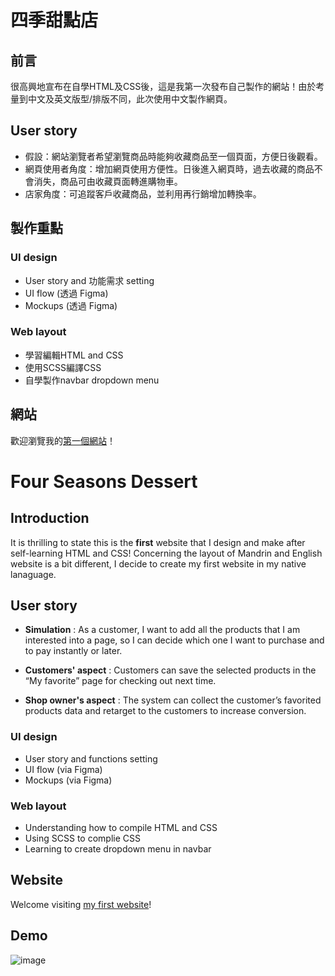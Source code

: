 # 四季甜點店


## 前言
很高興地宣布在自學HTML及CSS後，這是我第一次發布自己製作的網站！由於考量到中文及英文版型/排版不同，此次使用中文製作網頁。

## User story

* 假設：網站瀏覽者希望瀏覽商品時能夠收藏商品至一個頁面，方便日後觀看。
* 網頁使用者角度：增加網頁使用方便性。日後進入網頁時，過去收藏的商品不會消失，商品可由收藏頁面轉進購物車。
* 店家角度：可追蹤客戶收藏商品，並利用再行銷增加轉換率。

## 製作重點

### UI design

* User story and 功能需求 setting
* UI flow (透過 Figma)
* Mockups (透過 Figma)

### Web layout
* 學習編輯HTML and CSS 
* 使用SCSS編譯CSS
* 自學製作navbar dropdown menu

## 網站
歡迎瀏覽我的[第一個網站](https://lisa0321.github.io/four-seasons-dessert/)！





# Four Seasons Dessert

## Introduction

It is thrilling to state this is the **first** website that I design and make after self-learning HTML and CSS! Concerning the layout of Mandrin and English website is a bit different, I decide to create my first website in my native lanaguage.

## User story
* **Simulation** : As a customer, I want to add all the products that I am interested into a page, so I can decide which one I want to purchase and to pay instantly or later.

* **Customers' aspect** : Customers can save the selected products in the “My favorite” page for checking out next time.

* **Shop owner's aspect** : The system can collect the customer’s favorited products data and retarget to the customers to increase conversion.

### UI design
* User story and functions setting
* UI flow (via Figma)
* Mockups (via Figma)

### Web layout
* Understanding how to compile HTML and CSS 
* Using SCSS to complie CSS
* Learning to create dropdown menu in navbar

## Website

Welcome visiting [my first website](https://lisa0321.github.io/four-seasons-dessert/)!

## Demo
![image](https://github.com/Lisa0321/four-seasons-dessert/blob/main/four_seasons_dessert_demo.gif)

